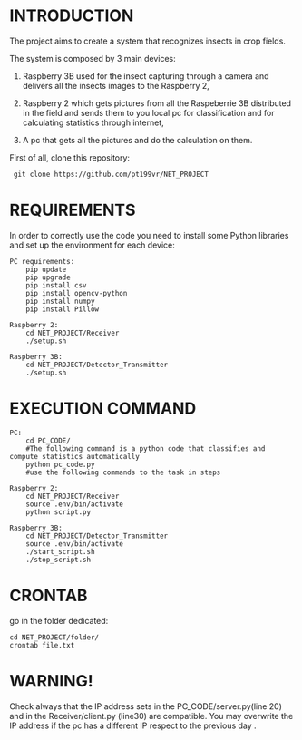 # INTRODUCTION
The project aims to create a system that recognizes insects in crop fields.

The system is composed by 3 main devices:

1) Raspberry 3B used for the insect capturing through a camera and delivers all the insects images to the Raspberry 2,

2) Raspberry 2 which gets pictures from all the Raspeberrie 3B distributed in the field and sends them to you local pc for classification and for calculating statistics through internet,

3) A pc that gets all the pictures and do the calculation on them.

First of all, clone this repository:

` git clone https://github.com/pt199vr/NET_PROJECT`

# REQUIREMENTS
In order to correctly use the code you need to install some Python libraries and set up the environment for each device:

    PC requirements:
        pip update
        pip upgrade
        pip install csv
        pip install opencv-python  
        pip install numpy
        pip install Pillow

    Raspberry 2:
        cd NET_PROJECT/Receiver
        ./setup.sh
        
    Raspberry 3B:
        cd NET_PROJECT/Detector_Transmitter
        ./setup.sh

# EXECUTION COMMAND

    PC:
        cd PC_CODE/
        #The following command is a python code that classifies and compute statistics automatically
        python pc_code.py
        #use the following commands to the task in steps

    Raspberry 2:
        cd NET_PROJECT/Receiver
        source .env/bin/activate
        python script.py
        
    Raspberry 3B:
        cd NET_PROJECT/Detector_Transmitter
        source .env/bin/activate
        ./start_script.sh
        ./stop_script.sh

# CRONTAB
go in the folder dedicated:

    cd NET_PROJECT/folder/
    crontab file.txt

# WARNING!
Check always that the IP address sets in the PC_CODE/server.py(line 20) and in the Receiver/client.py (line30) are compatible.
You may overwrite the IP address if the pc has a different IP respect to the previous day .
